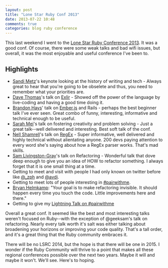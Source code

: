 ```yaml
---
layout: post
title: "Lone Star Ruby Conf 2013"
date: 2013-07-22 10:48
comments: true
categories: blog ruby conference
---
```


This last weekend I went to the [Lone Star Ruby Conference 2013](http://www.lonestarruby.org/2013/lsrc).  It was a good conf.  Of course, there were some weak talks and bad wifi issues, but overall, it was the most enjoyable and useful conference I've been to.

## Highlights

* [Sandi Metz](http://twitter.com/sandimetz)'s keynote looking at the history of writing and tech - Always great to hear that you're going to be obselete and thus, you need to remember what your priorities are.
* [Dave Thomas](http://twitter.com/pragdave)'s talk on [Exlir](http://elixir-lang.org) - Showed off the power of the language by live-coding and having a good time doing it.
* [Brandon Hays](http://twitter.com/tehviking)' talk on [Ember.js](http://emberjs.com/) and Rails - perhaps the best beginner talk I've ever seen.  Great combo of funny, interesting, informative and technical enough to be useful.
* [Sarah Mei](http://twitter.com/sarahmei)'s talk on fostering creativity and problem solving - Just a great talk--well delivered and interesting.  Best soft talk of the conf.
* [Nell Shamrell](http://twitter.com/nellshamrell)'s talk on [RegEx](http://rubular.com) - Super informative, well delivered and highly technical without alientating anyone.  200 devs paying attention to every word she's saying about how a RegEx parser works.  That's mad skills.
* [Sam Livingston-Gray](http://twitter.com/geeksam)'s talk on Refactoring - Wonderful talk that dove deep enough to give you an idea of HOW to refactor something.  I always forget that it is one small thing at a time.
* Getting to meet and visit with people I had only known on twitter before like [@_zph](http://twitter.com/_zph) and [@avdi](http://twitter.com/avdi).
* Getting to meet lots of people interesting in [#pairwithme](http://pairprogramwith.me).
* [Bryan Helmkamp](http://twitter.com/brynary): "Your goal is to make refactoring invisible.  It should happen every time you touch the code.  Little improvements here and there."
* Getting to give my [Lightning Talk on #pairwithme](https://speakerdeck.com/marksim/practical-number-pairwithme)

Overall a great conf.  It seemed like the best and most interesting talks weren't focused on Ruby--with the exception of @geeksam's talk on refactoring.  Nearly every talk worth it's salt was either talking about broadening your horizons or improving your code quality.  That's a tall order, and it's a great thing that the Ruby community embraces it.  

There will be no LSRC 2014, but the hope is that there will be one in 2015.  I wonder if the Ruby Community will thrive to a point that makes all these regional conferences possible over the next two years.  Maybe it will and maybe it won't.  We'll see.  Here's to hoping.
